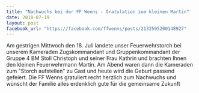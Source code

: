```yaml
---
title: "Nachwuchs bei der FF Wenns - Gratulation zum kleinen Martin"
date: 2018-07-19
layout: post
facebook_url: "https://facebook.com/ffwenns/posts/2132595200148927"
---
```


Am gestrigen Mittwoch den 18. Juli landete unser Feuerwehrstorch bei unserem Kameraden Zugskommandant und Gruppenkommandant der Gruppe 4 BM Stoll Christoph und seiner Frau Kathrin und brachten Ihnen den kleinen Feuerwehrmann Martin. Am Abend waren dann die Kameraden zum "Storch aufstellen" zu Gast und heute wird die Geburt passend gefeiert. Die FF Wenns gratuliert recht herzlich zum Nachwuchs und wünscht der Familie alles erdenklich gute für die gemeinsame Zukunft